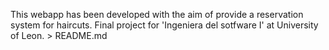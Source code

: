 This webapp has been developed with the aim of provide a reservation system for haircuts. Final project for 'Ingeniera del sotfware I' at University of Leon. > README.md

